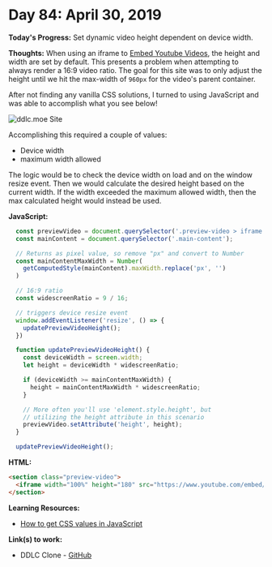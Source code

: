 # Day 84: April 30, 2019

**Today's Progress:** Set dynamic video height dependent on device width.

**Thoughts:** When using an iframe to [Embed Youtube Videos](http://www.simplehtmlguide.com/youtube.php), the height and width are set by default. This presents a problem when attempting to always render a 16:9 video ratio. The goal for this site was to only adjust the height until we hit the max-width of `960px` for the video's parent container.

After not finding any vanilla CSS solutions, I turned to using JavaScript and was able to accomplish what you see below!

![ddlc.moe Site](./images/ddlc-site-dynamic-video-height.gif)

Accomplishing this required a couple of values:
* Device width
* maximum width allowed

The logic would be to check the device width on load and on the window resize event. Then we would calculate the desired height based on the current width. If the width exceeded the maximum allowed width, then the max calculated height would instead be used.

**JavaScript:**
```javascript
  const previewVideo = document.querySelector('.preview-video > iframe');
  const mainContent = document.querySelector('.main-content');

  // Returns as pixel value, so remove "px" and convert to Number
  const mainContentMaxWidth = Number(
    getComputedStyle(mainContent).maxWidth.replace('px', '')
  )

  // 16:9 ratio
  const widescreenRatio = 9 / 16;

  // triggers device resize event
  window.addEventListener('resize', () => {
    updatePreviewVideoHeight();
  })

  function updatePreviewVideoHeight() {
    const deviceWidth = screen.width;
    let height = deviceWidth * widescreenRatio;

    if (deviceWidth >= mainContentMaxWidth) {
      height = mainContentMaxWidth * widescreenRatio;
    }

    // More often you'll use 'element.style.height', but
    // utilizing the height attribute in this scenario
    previewVideo.setAttribute('height', height);
  }

  updatePreviewVideoHeight();
```
**HTML:**
```html
<section class="preview-video">
  <iframe width="100%" height="180" src="https://www.youtube.com/embed/kB1663FTpzU" frameborder="0" allowfullscreen></iframe>
</section>
```

**Learning Resources:**
* [How to get CSS values in JavaScript](https://zellwk.com/blog/css-values-in-js/)

**Link(s) to work:**
* DDLC Clone - [GitHub](https://github.com/mccoyrjm/ddlc-clone)

